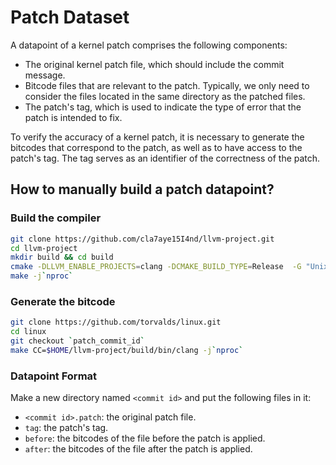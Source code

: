 # Patch Dataset

A datapoint of a kernel patch comprises the following components:

- The original kernel patch file, which should include the commit message.
- Bitcode files that are relevant to the patch. Typically, we only need to consider the files located in the same directory as the patched files.
- The patch's tag, which is used to indicate the type of error that the patch is intended to fix.

To verify the accuracy of a kernel patch, it is necessary to generate the bitcodes that correspond to the patch, as well as to have access to the patch's tag. The tag serves as an identifier of the correctness of the patch.

## How to manually build a patch datapoint?

### Build the compiler

```bash
git clone https://github.com/cla7aye15I4nd/llvm-project.git
cd llvm-project
mkdir build && cd build
cmake -DLLVM_ENABLE_PROJECTS=clang -DCMAKE_BUILD_TYPE=Release  -G "Unix Makefiles" ../llvm
make -j`nproc`
```
### Generate the bitcode
```bash
git clone https://github.com/torvalds/linux.git
cd linux
git checkout `patch_commit_id`
make CC=$HOME/llvm-project/build/bin/clang -j`nproc`
```

### Datapoint Format
Make a new directory named `<commit id>` and put the following files in it:

- `<commit id>.patch`: the original patch file.
- `tag`: the patch's tag.
- `before`: the bitcodes of the file before the patch is applied.
- `after`: the bitcodes of the file after the patch is applied.
